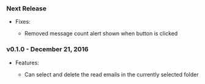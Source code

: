 ### Next Release

+ Fixes:

  - Removed message count alert shown when button is clicked

### v0.1.0 - December 21, 2016

+ Features:

  - Can select and delete the read emails in the currently selected folder
